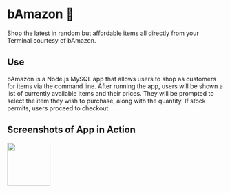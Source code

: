 # bAmazon :shopping_cart:

Shop the latest in random but affordable items all directly from your Terminal courtesy of bAmazon. 

## Use

bAmazon is a Node.js MySQL app that allows users to shop as customers for items via the command line. After running the app, users will be shown a list of currently available items and their prices. They will be prompted to select the item they wish to purchase, along with the quantity. If stock permits, users proceed to checkout. 

## Screenshots of App in Action

<img src ="/imgs/pic1" width="100">



